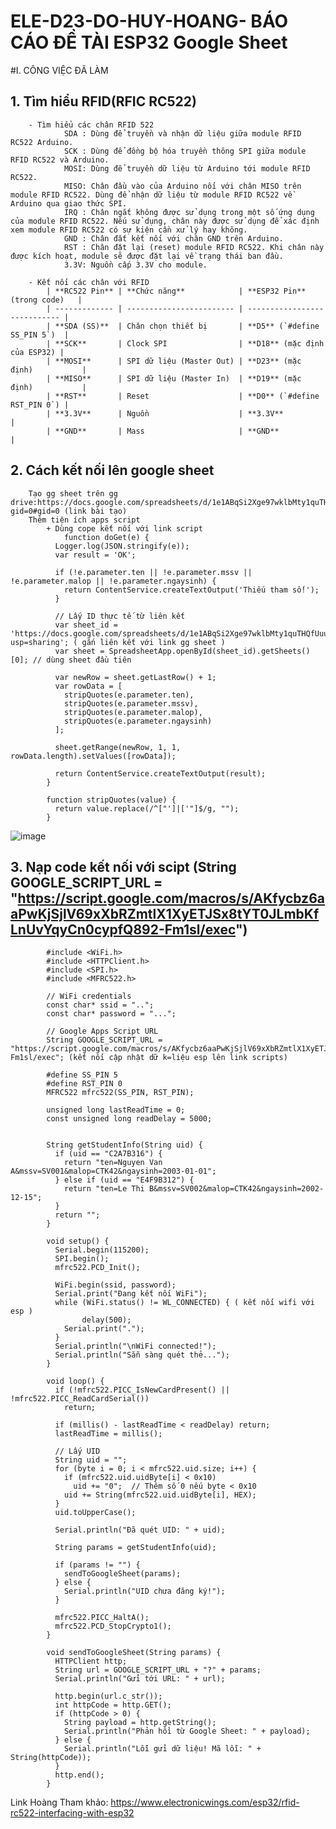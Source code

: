# ELE-D23-DO-HUY-HOANG- BÁO CÁO ĐỀ TÀI ESP32 Google Sheet

#I. CÔNG VIỆC ĐÃ LÀM

## 1. Tìm hiểu RFID(RFIC RC522)
		- Tìm hiểu các chân RFID 522
				SDA : Dùng để truyền và nhận dữ liệu giữa module RFID RC522 Arduino.
				SCK : Dùng để đồng bộ hóa truyền thông SPI giữa module RFID RC522 và Arduino.
				MOSI: Dùng để truyền dữ liệu từ Arduino tới module RFID RC522.
				MISO: Chân đầu vào của Arduino nối với chân MISO trên module RFID RC522. Dùng để nhận dữ liệu từ module RFID RC522 về Arduino qua giao thức SPI.
				IRQ : Chân ngắt không được sử dụng trong một số ứng dụng của module RFID RC522. Nếu sử dụng, chân này được sử dụng để xác định xem module RFID RC522 có sự kiện cần xử lý hay không.
				GND : Chân đất kết nối với chân GND trên Arduino.
				RST : Chân đặt lại (reset) module RFID RC522. Khi chân này được kích hoạt, module sẽ được đặt lại về trạng thái ban đầu.
				3.3V: Nguồn cấp 3.3V cho module.
				
		- Kết nối các chân với RFID		
			| **RC522 Pin** | **Chức năng**            | **ESP32 Pin** (trong code)   |
			| ------------- | ------------------------ | ---------------------------- |
			| **SDA (SS)**  | Chân chọn thiết bị       | **D5** (`#define SS_PIN 5`)  |
			| **SCK**       | Clock SPI                | **D18** (mặc định của ESP32) |
			| **MOSI**      | SPI dữ liệu (Master Out) | **D23** (mặc định)           |
			| **MISO**      | SPI dữ liệu (Master In)  | **D19** (mặc định)           |
			| **RST**       | Reset                    | **D0** (`#define RST_PIN 0`) |
			| **3.3V**      | Nguồn                    | **3.3V**                     |
			| **GND**       | Mass                     | **GND**                      |

## 2. Cách kết nối lên google sheet
		Tạo gg sheet trên gg drive:https://docs.google.com/spreadsheets/d/1e1ABqSi2Xge97wklbMty1quTHQfUuu934hzB8mKNHuU/edit?gid=0#gid=0 (link bài tạo)
		Thêm tiện ích apps script 
			+ Dùng cope kết nối với link script 
				function doGet(e) {
			  Logger.log(JSON.stringify(e));
			  var result = 'OK';

			  if (!e.parameter.ten || !e.parameter.mssv || !e.parameter.malop || !e.parameter.ngaysinh) {
				return ContentService.createTextOutput('Thiếu tham số!');
			  }

			  // Lấy ID thực tế từ liên kết
			  var sheet_id = 'https://docs.google.com/spreadsheets/d/1e1ABqSi2Xge97wklbMty1quTHQfUuu934hzB8mKNHuU/edit?usp=sharing'; ( gắn liên kết với link gg sheet )
			  var sheet = SpreadsheetApp.openById(sheet_id).getSheets()[0]; // dùng sheet đầu tiên

			  var newRow = sheet.getLastRow() + 1;
			  var rowData = [
				stripQuotes(e.parameter.ten),
				stripQuotes(e.parameter.mssv),
				stripQuotes(e.parameter.malop),
				stripQuotes(e.parameter.ngaysinh)
			  ];

			  sheet.getRange(newRow, 1, 1, rowData.length).setValues([rowData]);

			  return ContentService.createTextOutput(result);
			}

			function stripQuotes(value) {
			  return value.replace(/^["']|['"]$/g, "");
			}
   ![image](https://github.com/user-attachments/assets/4620ca31-f5c7-4074-aefc-26a6cbb713bd)

## 3. Nạp code kết nối với scipt (String GOOGLE_SCRIPT_URL = "https://script.google.com/macros/s/AKfycbz6aaPwKjSjlV69xXbRZmtlX1XyETJSx8tYT0JLmbKfLnUvYqyCn0cypfQ892-Fm1sl/exec")
			#include <WiFi.h>
			#include <HTTPClient.h>
			#include <SPI.h>
			#include <MFRC522.h>

			// WiFi credentials
			const char* ssid = "..";
			const char* password = "...";

			// Google Apps Script URL
			String GOOGLE_SCRIPT_URL = "https://script.google.com/macros/s/AKfycbz6aaPwKjSjlV69xXbRZmtlX1XyETJSx8tYT0JLmbKfLnUvYqyCn0cypfQ892-Fm1sl/exec"; (kết nối cập nhật dữ k=liệu esp lên link scripts)

			#define SS_PIN 5
			#define RST_PIN 0
			MFRC522 mfrc522(SS_PIN, RST_PIN);

			unsigned long lastReadTime = 0;
			const unsigned long readDelay = 5000;


			String getStudentInfo(String uid) {
			  if (uid == "C2A7B316") {
				return "ten=Nguyen Van A&mssv=SV001&malop=CTK42&ngaysinh=2003-01-01";
			  } else if (uid == "E4F9B312") {
				return "ten=Le Thi B&mssv=SV002&malop=CTK42&ngaysinh=2002-12-15";
			  }
			  return "";
			}

			void setup() {
			  Serial.begin(115200);
			  SPI.begin();
			  mfrc522.PCD_Init();

			  WiFi.begin(ssid, password);
			  Serial.print("Đang kết nối WiFi");
			  while (WiFi.status() != WL_CONNECTED) { ( kết nối wifi với esp )
     				delay(500);
				Serial.print(".");
			  }
			  Serial.println("\nWiFi connected!");
			  Serial.println("Sẵn sàng quét thẻ...");
			}

			void loop() {
			  if (!mfrc522.PICC_IsNewCardPresent() || !mfrc522.PICC_ReadCardSerial())
				return;

			  if (millis() - lastReadTime < readDelay) return;  
			  lastReadTime = millis();

			  // Lấy UID
			  String uid = "";
			  for (byte i = 0; i < mfrc522.uid.size; i++) {
				if (mfrc522.uid.uidByte[i] < 0x10)
				  uid += "0";  // Thêm số 0 nếu byte < 0x10
				uid += String(mfrc522.uid.uidByte[i], HEX);
			  }
			  uid.toUpperCase();

			  Serial.println("Đã quét UID: " + uid);

			  String params = getStudentInfo(uid);

			  if (params != "") {
				sendToGoogleSheet(params);
			  } else {
				Serial.println("UID chưa đăng ký!");
			  }

			  mfrc522.PICC_HaltA();
			  mfrc522.PCD_StopCrypto1();
			}

			void sendToGoogleSheet(String params) {
			  HTTPClient http;
			  String url = GOOGLE_SCRIPT_URL + "?" + params;
			  Serial.println("Gửi tới URL: " + url);

			  http.begin(url.c_str());
			  int httpCode = http.GET();
			  if (httpCode > 0) {
				String payload = http.getString();
				Serial.println("Phản hồi từ Google Sheet: " + payload);
			  } else {
				Serial.println("Lỗi gửi dữ liệu! Mã lỗi: " + String(httpCode));
			  }
			  http.end();
			}
			
Link Hoàng Tham khảo: https://www.electronicwings.com/esp32/rfid-rc522-interfacing-with-esp32

